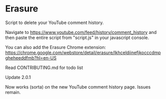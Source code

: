 # Erasure

Script to delete your YouTube comment history.

Navigate to https://www.youtube.com/feed/history/comment_history and then paste the entire script from "script.js" in your javascript console.

You can also add the Erasure Chrome extension: https://chrome.google.com/webstore/detail/erasure/lkhceldiinefjkocccdmpgheheeddfmb?hl=en-US


Read CONTRIBUTING.md for todo list


Update 2.0.1 

Now works (sorta) on the new YouTube comment history page. Issues remain.
